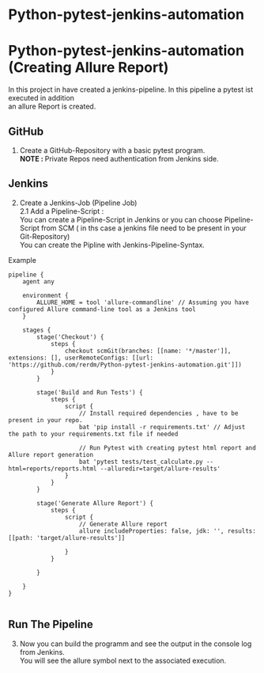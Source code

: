 # Python-pytest-jenkins-automation

# Python-pytest-jenkins-automation (Creating Allure Report)

In this project in have created a jenkins-pipeline. In this pipeline a pytest ist executed in addition    
an allure Report is created.


## GitHub
1. Create a GitHub-Repository with a basic pytest program.<b><br>NOTE : </b>Private Repos need authentication from Jenkins side.
## Jenkins
2. Create a Jenkins-Job (Pipeline Job) <br>
   2.1 Add a Pipeline-Script :<br>You can create a Pipeline-Script in Jenkins or you can choose Pipeline-Script from SCM ( in ths case a jenkins file need to be present in your Git-Repository)<br>
   You can create the Pipline with Jenkins-Pipeline-Syntax.

Example
````
pipeline {
    agent any

    environment {
        ALLURE_HOME = tool 'allure-commandline' // Assuming you have configured Allure command-line tool as a Jenkins tool
    }

    stages {
        stage('Checkout') {
            steps {
                checkout scmGit(branches: [[name: '*/master']], extensions: [], userRemoteConfigs: [[url: 'https://github.com/rerdm/Python-pytest-jenkins-automation.git']])
            }
        }

        stage('Build and Run Tests') {
            steps {
                script {
                    // Install required dependencies , have to be present in your repo.
                    bat 'pip install -r requirements.txt' // Adjust the path to your requirements.txt file if needed

                    // Run Pytest with creating pytest html report and Allure report generation 
                    bat 'pytest tests/test_calculate.py --html=reports/reports.html --alluredir=target/allure-results'
                }
            }
        }

        stage('Generate Allure Report') {
            steps {
                script {
                    // Generate Allure report 
                    allure includeProperties: false, jdk: '', results: [[path: 'target/allure-results']]
                    
                }
            }

        }

    }
}


````

## Run The Pipeline

3. Now you can build the programm and see the output in the console log from Jenkins.<br>You will see the allure symbol next to the associated execution.